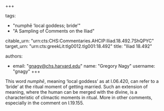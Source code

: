 +++

tags:
- "numphē ‘local goddess; bride’"
- "A Sampling of Comments on the Iliad"

citable_urn: "urn:cts:CHS:Commentaries.AHCIP:Iliad.18.492.7ShQPYC"
target_urn: "urn:cts:greekLit:tlg0012.tlg001:18.492"
title: "Iliad 18.492"

authors:
- email: "gnagy@chs.harvard.edu"
  name: "Gregory Nagy"
  username: "gnagy"
+++

<p>This word <em>numphē</em>, meaning ‘local goddess’ as at I.06.420, can refer to a ‘bride’ at the ritual moment of getting married. Such an extension of meaning, where the human can be merged with the divine, is a characteristic of climactic moments in ritual. More in other comments, especially in the comment on I.19.155.  </p>